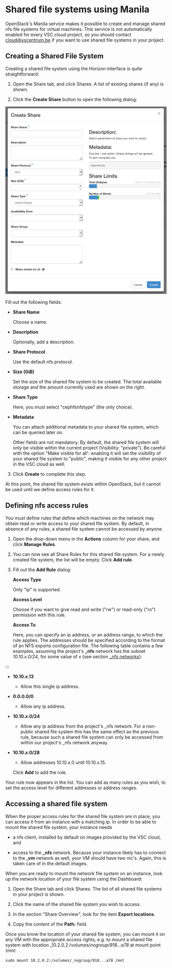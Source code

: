 # Shared file systems using Manila

OpenStack's Manila service makes it possible to create and manage shared
nfs file systems
for virtual machines. This service is not automatically enabled for
every VSC cloud project, so you should contact <cloud@vscentrum.be> if you want
to use shared file systems in your project.

## Creating a Shared File System

Creating a shared file system using the Horizon interface is quite
straightforward:

1.  Open the Share tab, and click Shares. A list of existing shares (if
    any) is shown.

2.  Click the **Create Share** button to open the following dialog:


![image](img/create_share.png)


   Fill out the following fields:

-  **Share Name**
    
    Choose a name.

- **Description**

    Optionally, add a description.

- **Share Protocol**

    Use the default nfs protocol.

- **Size (GiB)**

    Set the size of the shared file system to be created. The total
    available storage and the amount currently used are shown on the
    right.

- **Share Type**

    Here, you must select "cephfsnfstype" (the only choice).

- **Metadata**

    You can attach additional metadata to your shared file system,
    which can be queried later on.

    Other fields are not mandatory. By default, the shared file system
    will only be visible within the current project (Visibility:
    "private"). Be careful with the option "Make visible for all':
    enabling it will set the visibility of your shared file system to
    "public", making it visible for any other project in the VSC cloud
    as well.

3.  Click **Create** to complete this step.

At this point, the shared file system exists within OpenStack, but it
cannot be used until we define access rules for it.

## Defining nfs access rules

You must define rules that define which machines on the network may
obtain read or write access to your shared file system. By default, in
absence of any rules, a shared file system cannot be accessed by anyone.

1.  Open the drop-down menu in the **Actions** column for your share,
    and click **Manage Rules**.

2.  You can now see all Share Rules for this shared file system. For a
    newly created file system, the list will be empty. Click **Add
    rule**.

3.  Fill out the **Add Rule** dialog:

    **Access Type**

    Only "ip" is supported.

    **Access Level**

    Choose if you want to give read and write ("rw") or read-only
    ("ro") permission with this rule.

    **Access To**

    Here, you can specify an ip address, or an address range, to
    which the rule applies. The addresses should be specified
    according to the format of an NFS exports configuration file.
    The following table contains a few examples, assuming the
    project's **_nfs** network has the subnet _10.10.x.0/24_, for some
    value of _x_ (see section
    [_nfs networks](configure_instances.md#the-_vm-_vsc-and-_nfs-networks)):

:::


- **10.10._x_.13**
    - Allow this single ip address.
          
- **0.0.0.0/0**
    - Allow any ip address.
- **10.10._x_.0/24**
    - Allow any ip address from the project's _nfs network. For a non-public shared file system this has the same effect as the previous rule, because such a shared file system can only be accessed from within our project's _nfs network anyway.
- **10.10._x_.0/28**
    - Allow addresses 10.10.x.0 until 10.10.x.15.

    Click **Add** to add the rule.

Your rule now appears in the list. You can add as many rules as you
wish, to set the access level for different addresses or address ranges.

## Accessing a shared file system

When the proper access rules for the shared file system are in place,
you can access it from an instance with a matching ip. In order to be
able to mount the shared file system, your instance needs

-   a nfs client,
    installed by default on images provided by the VSC cloud, and

-   access to the **_nfs** network. Because your instance likely has to
    connect to the **_vm** network as well, your VM should have two
    nic's. Again,
    this is taken care of in the default images.

When you are ready to mount the network file system on an instance, look
up the network location of your file system using the Dashboard:

1.  Open the Share tab and click Shares. The list of all shared file
    systems in your project is shown.

2.  Click the name of the shared file system you wish to access.

3.  In the section "Share Overview", look for the item **Export
    locations**.

4.  Copy the content of the **Path:** field.

Once you know the location of your shared file system, you can mount it
on any VM with the appropriate access rights, e.g. to mount a shared
file system with location _10.2.0.2:/volumes/_nogroup/918...a78_ at
mount point _\mnt_:

```shell
sudo mount 10.2.0.2:/volumes/_nogroup/918...a78 /mnt
```
